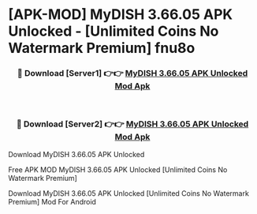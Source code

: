 # [APK-MOD] MyDISH 3.66.05 APK Unlocked - [Unlimited Coins No Watermark Premium] fnu8o



<div align="center">
<h3>🔴 Download [Server1] 👉👉 <a href="https://momento.my/?title=MyDISH_3.66.05_APK_Unlocked">MyDISH 3.66.05 APK Unlocked Mod Apk</a></h3><br>

<h3>🔴 Download [Server2] 👉👉 <a href="https://momento.my/?title=MyDISH_3.66.05_APK_Unlocked">MyDISH 3.66.05 APK Unlocked Mod Apk</a></h3>
</div>



Download MyDISH 3.66.05 APK Unlocked 

Free APK MOD MyDISH 3.66.05 APK Unlocked [Unlimited Coins No Watermark Premium]

Download MyDISH 3.66.05 APK Unlocked [Unlimited Coins No Watermark Premium] Mod For Android
